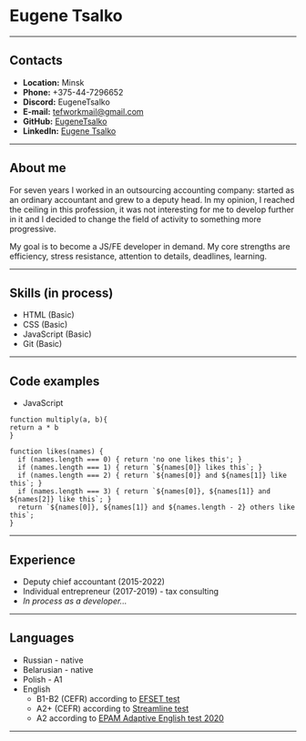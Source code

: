 # Eugene Tsalko


---


## Contacts
* **Location:** Minsk
* **Phone:** +375-44-7296652
* **Discord:** EugeneTsalko
* **E-mail:** tefworkmail@gmail.com
* **GitHub:** [EugeneTsalko](https://github.com/EugeneTsalko)
* **LinkedIn:** [Eugene Tsalko](https://by.linkedin.com/in/eugene-tsalko-21a3841ba) 


---


## About me
For seven years I worked in an outsourcing accounting company: started as an ordinary accountant and grew to a deputy head. In my opinion, I reached the ceiling in this profession, it was not interesting for me to develop further in it and I decided to change the field of activity to something more progressive.

My goal is to become a JS/FE developer in demand. My core strengths are efficiency, stress resistance, attention to details, deadlines, learning.


---


## Skills (in process)
* HTML (Basic)
* CSS (Basic)
* JavaScript (Basic)
* Git (Basic)


---


## Code examples
* JavaScript


```
function multiply(a, b){
return a * b
}
```


```
function likes(names) {
  if (names.length === 0) { return 'no one likes this'; }
  if (names.length === 1) { return `${names[0]} likes this`; }
  if (names.length === 2) { return `${names[0]} and ${names[1]} like this`; }
  if (names.length === 3) { return `${names[0]}, ${names[1]} and ${names[2]} like this`; }
  return `${names[0]}, ${names[1]} and ${names.length - 2} others like this`;
}
```


---


## Experience
* Deputy chief accountant (2015-2022)
* Individual entrepreneur (2017-2019) - tax consulting
* _In process as a developer..._


---


## Languages
* Russian - native
* Belarusian - native
* Polish - A1
* English 
  * B1-B2 (CEFR) according to [EFSET test](https://www.efset.org/quick-check/)
  * A2+ (CEFR) according to [Streamline test](https://test.str.by/)
  * A2 according to [EPAM Adaptive English test 2020](https://examinator.epam.com/)


----